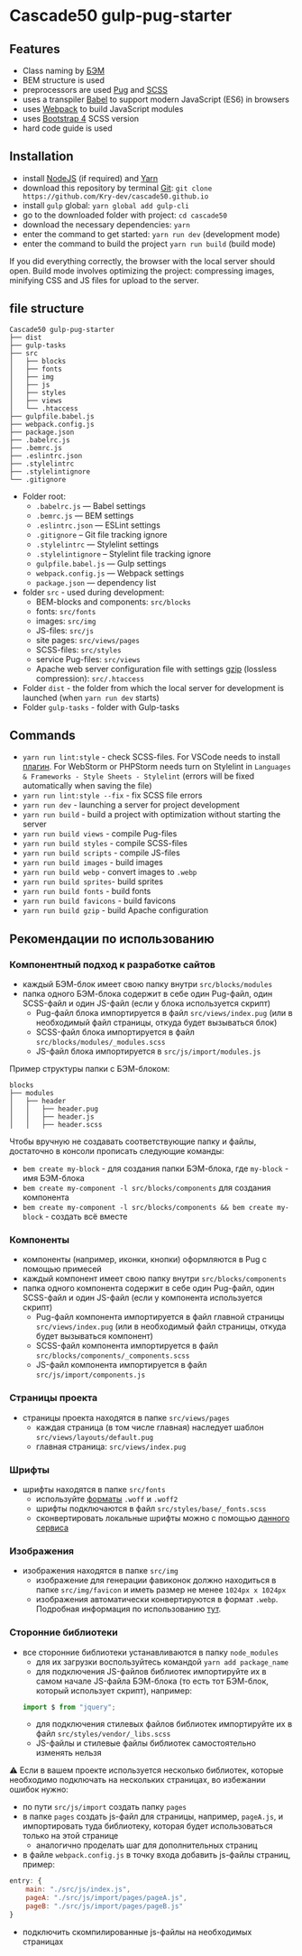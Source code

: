 # Cascade50 gulp-pug-starter

## Features
* Class naming by [БЭМ](https://en.bem.info/)
* BEM structure is used
* preprocessors are used [Pug](https://pugjs.org/) and [SCSS](https://sass-lang.com/)
* uses a transpiler [Babel](https://babeljs.io/) to support modern JavaScript (ES6) in browsers
* uses [Webpack](https://webpack.js.org/) to build JavaScript modules
* uses [Bootstrap 4](https://getbootstrap.com/) SCSS version
* hard code guide is used

## Installation
* install [NodeJS](https://nodejs.org/en/) (if required) and [Yarn](https://yarnpkg.com/en/docs/install)
* download this repository by terminal [Git](https://git-scm.com/downloads): ```git clone https://github.com/Kry-dev/cascade50.github.io```
* install ```gulp``` global: ```yarn global add gulp-cli```
* go to the downloaded folder with project: ```cd cascade50```
* download the necessary dependencies: ```yarn```
* enter the command to get started: ```yarn run dev``` (development mode)
* enter the command to build the project ```yarn run build``` (build mode)

If you did everything correctly, the browser with the local server should open.
Build mode involves optimizing the project: compressing images, minifying CSS and JS files for upload to the server.

## file structure

```
Cascade50 gulp-pug-starter
├── dist
├── gulp-tasks
├── src
│   ├── blocks
│   ├── fonts
│   ├── img
│   ├── js
│   ├── styles
│   ├── views
│   └── .htaccess
├── gulpfile.babel.js
├── webpack.config.js
├── package.json
├── .babelrc.js
├── .bemrc.js
├── .eslintrc.json
├── .stylelintrc
├── .stylelintignore
└── .gitignore
```

* Folder root:
    * ```.babelrc.js``` — Babel settings
    * ```.bemrc.js``` — BEM settings
    * ```.eslintrc.json``` — ESLint settings
    * ```.gitignore``` – Git file tracking ignore
    * ```.stylelintrc``` — Stylelint settings
    * ```.stylelintignore``` – Stylelint file tracking ignore
    * ```gulpfile.babel.js``` — Gulp settings
    * ```webpack.config.js``` — Webpack settings
    * ```package.json``` — dependency list
* folder ```src``` - used during development:
    * BEM-blocks and components: ```src/blocks```
    * fonts: ```src/fonts```
    * images: ```src/img```
    * JS-files: ```src/js```
    * site pages: ```src/views/pages```
    * SCSS-files: ```src/styles```
    * service Pug-files: ```src/views```
    * Apache web server configuration file with settings [gzip](https://habr.com/ru/post/221849/) (lossless compression): ```src/.htaccess```
* Folder ```dist``` - the folder from which the local server for development is launched (when ```yarn run dev``` starts)
* Folder ```gulp-tasks``` - folder with Gulp-tasks

## Commands
* ```yarn run lint:style``` - check SCSS-files. For VSCode needs to install [плагин](https://marketplace.visualstudio.com/items?itemName=shinnn.stylelint). For WebStorm 
or PHPStorm needs turn on Stylelint in ```Languages & Frameworks - Style Sheets - Stylelint``` (errors will be fixed automatically when saving the file)
* ```yarn run lint:style --fix``` - fix SCSS file errors
* ```yarn run dev``` - launching a server for project development
* ```yarn run build``` - build a project with optimization without starting the server
* ```yarn run build views``` - compile Pug-files
* ```yarn run build styles``` - compile SCSS-files
* ```yarn run build scripts``` - compile JS-files
* ```yarn run build images``` - build images
* ```yarn run build webp``` - convert images to ```.webp```
* ```yarn run build sprites```- build sprites
* ```yarn run build fonts``` - build fonts
* ```yarn run build favicons``` - build favicons
* ```yarn run build gzip``` - build Apache configuration

## Рекомендации по использованию
### Компонентный подход к разработке сайтов
* каждый БЭМ-блок имеет свою папку внутри ```src/blocks/modules```
* папка одного БЭМ-блока содержит в себе один Pug-файл, один SCSS-файл и один JS-файл (если у блока используется скрипт)
    * Pug-файл блока импортируется в файл ```src/views/index.pug``` (или в необходимый файл страницы, откуда будет вызываться блок)
    * SCSS-файл блока импортируется в файл ```src/blocks/modules/_modules.scss```
    * JS-файл блока импортируется в ```src/js/import/modules.js```

Пример структуры папки с БЭМ-блоком:
```
blocks
├── modules
│   ├── header
│   │   ├── header.pug
│   │   ├── header.js
│   │   ├── header.scss
```
Чтобы вручную не создавать соответствующие папку и файлы, достаточно в консоли прописать следующие команды: 
* ```bem create my-block``` - для создания папки БЭМ-блока, где ```my-block``` - имя БЭМ-блока
* ```bem create my-component -l src/blocks/components``` для создания компонента
* ```bem create my-component -l src/blocks/components && bem create my-block``` - создать всё вместе

### Компоненты
* компоненты (например, иконки, кнопки) оформляются в Pug с помощью примесей
* каждый компонент имеет свою папку внутри ```src/blocks/components```
* папка одного компонента содержит в себе один Pug-файл, один SCSS-файл и один JS-файл (если у компонента используется скрипт)
    * Pug-файл компонента импортируется в файл главной страницы ```src/views/index.pug``` (или в необходимый файл страницы, откуда будет вызываться компонент)
    * SCSS-файл компонента импортируется в файл ```src/blocks/components/_components.scss```
    * JS-файл компонента импортируется в файл ```src/js/import/components.js```

### Страницы проекта
* страницы проекта находятся в папке ```src/views/pages```
    * каждая страница (в том числе главная) наследует шаблон ```src/views/layouts/default.pug```
    * главная страница: ```src/views/index.pug```

### Шрифты
* шрифты находятся в папке ```src/fonts```
    * используйте [форматы](https://caniuse.com/#search=woff) ```.woff``` и ```.woff2```
    * шрифты подключаются в файл ```src/styles/base/_fonts.scss```
    * сконвертировать локальные шрифты можно с помощью [данного сервиса](https://onlinefontconverter.com/)

### Изображения 
* изображения находятся в папке ```src/img```
    * изображение для генерации фавиконок должно находиться в папке ```src/img/favicon``` и иметь размер не менее ```1024px x 1024px```
    * изображения автоматически конвертируются в формат ```.webp```. Подробная информация по использованию [тут](https://vk.com/@vk_it-webp).

### Сторонние библиотеки
* все сторонние библиотеки устанавливаются в папку ```node_modules```
    * для их загрузки воспользуйтеcь командой ```yarn add package_name```
    * для подключения JS-файлов библиотек импортируйте их в самом начале JS-файла БЭМ-блока (то есть тот БЭМ-блок, который использует скрипт), например: 
    ```javascript 
    import $ from "jquery";
    ```
    * для подключения стилевых файлов библиотек импортируйте их в файл ```src/styles/vendor/_libs.scss```
    * JS-файлы и стилевые файлы библиотек самостоятельно изменять нельзя

:warning: Если в вашем проекте используется несколько библиотек, которые необходимо подключать на нескольких страницах, во избежании ошибок нужно: 
* по пути ```src/js/import``` создать папку ```pages```
* в папке ```pages``` создать js-файл для страницы, например, ```pageA.js```, и импортировать туда библиотеку, которая будет использоваться только на этой странице
    * аналогично проделать шаг для дополнительных страниц
* в файле ```webpack.config.js``` в точку входа добавить js-файлы страниц, пример:
```javascript 
entry: {
    main: "./src/js/index.js",
    pageA: "./src/js/import/pages/pageA.js",
    pageB: "./src/js/import/pages/pageB.js"
}
```
* подключить скомпилированные js-файлы на необходимых страницах 

